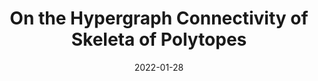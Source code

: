 ---
title: "On the Hypergraph Connectivity of Skeleta of Polytopes"
collection: publications
date: 2022-01-28
venue: 'Discrete & Computational Geometry (2022)'
link: 'https://doi.org/10.1007/s00454-021-00362-9'
# fileurl: '/files/papers/polytopeSkeleta-dcg_published.pdf'
fileurl: 'https://arxiv.org/pdf/2010.05053.pdf'
authors: 'Josephine Yu'
---